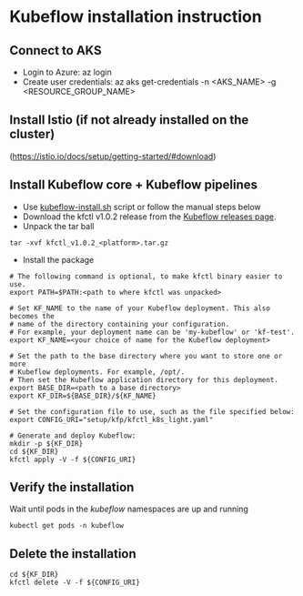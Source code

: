 # Kubeflow installation instruction

## Connect to AKS

* Login to Azure: az login
* Create user credentials:  az aks get-credentials -n <AKS_NAME> -g <RESOURCE_GROUP_NAME>

## Install Istio (if not already installed on the cluster)

(https://istio.io/docs/setup/getting-started/#download)


## Install Kubeflow core + Kubeflow pipelines

* Use [kubeflow-install.sh](../setup/kfp/kubeflow-install.sh) script or follow the manual steps below
* Download the kfctl v1.0.2 release from the [Kubeflow releases page](https://github.com/kubeflow/kfctl/releases/tag/v1.0.2).
* Unpack the tar ball
```
tar -xvf kfctl_v1.0.2_<platform>.tar.gz
```
* Install the package
```
# The following command is optional, to make kfctl binary easier to use.
export PATH=$PATH:<path to where kfctl was unpacked>

# Set KF_NAME to the name of your Kubeflow deployment. This also becomes the
# name of the directory containing your configuration.
# For example, your deployment name can be 'my-kubeflow' or 'kf-test'.
export KF_NAME=<your choice of name for the Kubeflow deployment>

# Set the path to the base directory where you want to store one or more 
# Kubeflow deployments. For example, /opt/.
# Then set the Kubeflow application directory for this deployment.
export BASE_DIR=<path to a base directory>
export KF_DIR=${BASE_DIR}/${KF_NAME}

# Set the configuration file to use, such as the file specified below:
export CONFIG_URI="setup/kfp/kfctl_k8s_light.yaml"

# Generate and deploy Kubeflow:
mkdir -p ${KF_DIR}
cd ${KF_DIR}
kfctl apply -V -f ${CONFIG_URI}
```

## Verify the installation

Wait until pods in the *kubeflow* namespaces are up and running
```
kubectl get pods -n kubeflow
```

## Delete the installation

```
cd ${KF_DIR}
kfctl delete -V -f ${CONFIG_URI}
```


